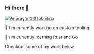 ### Hi there 👋

[![Anurag's GitHub stats](https://github-readme-stats.vercel.app/api?username=RATIU5&show_icons=true&theme=gruvbox)](https://github.com/anuraghazra/github-readme-stats)

🔭 I’m currently working on custom tooling

🌱 I’m currently learning Rust and Go

Checkout some of my work below
